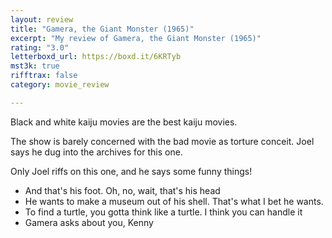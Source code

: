 ```yaml
---
layout: review
title: "Gamera, the Giant Monster (1965)"
excerpt: "My review of Gamera, the Giant Monster (1965)"
rating: "3.0"
letterboxd_url: https://boxd.it/6KRTyb
mst3k: true
rifftrax: false
category: movie_review

---
```


Black and white kaiju movies are the best kaiju movies.

The show is barely concerned with the bad movie as torture conceit. Joel says he dug into the archives for this one.

Only Joel riffs on this one, and he says some funny things!

* And that's his foot. Oh, no, wait, that's his head
* He wants to make a museum out of his shell. That's what I bet he wants.
* To find a turtle, you gotta think like a turtle. I think you can handle it
* Gamera asks about you, Kenny